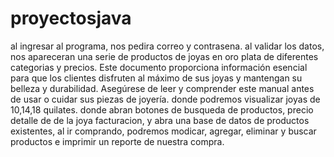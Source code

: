 # proyectosjava
al ingresar al programa, nos pedira correo y contrasena.
al validar los datos, nos apareceran una serie de productos de joyas en oro plata de diferentes categorias y precios.
Este documento proporciona información esencial para que los clientes disfruten al máximo de sus joyas y mantengan su belleza y durabilidad.
Asegúrese de leer y comprender este manual antes de usar o cuidar sus piezas de joyería.
donde podremos visualizar joyas de 10,14,18 quilates.
donde abran botones de busqueda de productos, precio detalle de de la joya facturacion, y abra una base de datos de productos existentes,
al ir comprando, podremos modicar, agregar, eliminar y buscar productos e imprimir un reporte de nuestra compra.

